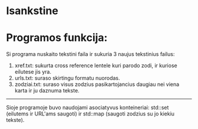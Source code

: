 # Isankstine

# Programos funkcija:

Si programa nuskaito tekstini faila ir sukuria 3 naujus tekstinius failus:
  1. xref.txt: sukurta cross reference lentele kuri parodo zodi, ir kuriose eilutese jis yra.
  2. urls.txt: suraso skirtingu formatu nuorodas.
  3. zodziai.txt: suraso visus zodzius pasikartojancius daugiau nei viena karta ir ju daznuma tekste.

---

Sioje programoje buvo naudojami asociatyvus konteineriai: std::set (eilutems ir URL'ams saugoti) ir std::map (saugoti zodzius su jo kiekiu tekste).

